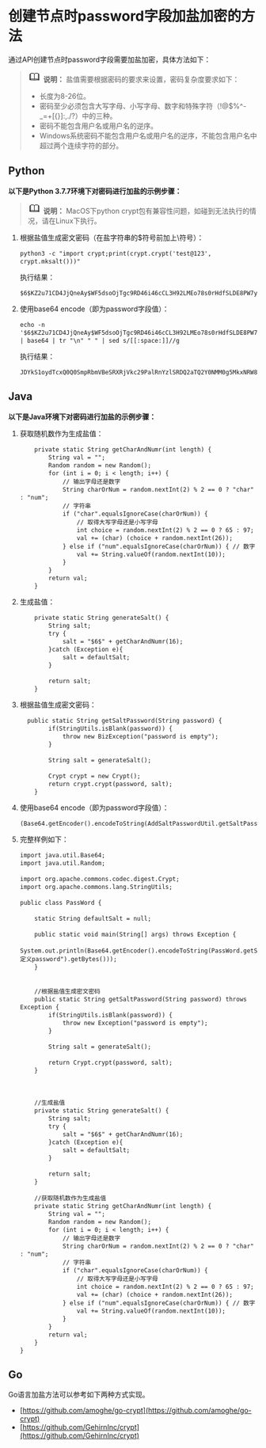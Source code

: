 # 创建节点时password字段加盐加密的方法<a name="add-salt"></a>

通过API创建节点时password字段需要加盐加密，具体方法如下：

>![](public_sys-resources/icon-note.gif) **说明：** 
>盐值需要根据密码的要求来设置，密码复杂度要求如下：
>-   长度为8-26位。
>-   密码至少必须包含大写字母、小写字母、数字和特殊字符（!@$%^-\_=+\[\{\}\]:,./?）中的三种。
>-   密码不能包含用户名或用户名的逆序。
>-   Windows系统密码不能包含用户名或用户名的逆序，不能包含用户名中超过两个连续字符的部分。

## Python<a name="zh-cn_topic_0264566186_section1520951304"></a>

**以下是Python 3.7.7环境下对密码进行加盐的示例步骤：**

>![](public_sys-resources/icon-note.gif) **说明：** 
>MacOS下python crypt包有兼容性问题，如碰到无法执行的情况，请在Linux下执行。

1.  根据盐值生成密文密码（在盐字符串的$符号前加上\\符号）：

    ```
    python3 -c "import crypt;print(crypt.crypt('test@123', crypt.mksalt()))"
    ```

    执行结果：

    ```
    $6$KZ2u71CD4JjQneAy$WF5dsoOjTgc9RD46i46cCL3H92LMEo78s0rHdfSLDE8PW7ylE2ICcxUGF7/8RBbnxW0crgA3ZGNFA0LLgFaYD0
    ```

2.  使用base64 encode（即为password字段值）：

    ```
    echo -n '$6$KZ2u71CD4JjQneAy$WF5dsoOjTgc9RD46i46cCL3H92LMEo78s0rHdfSLDE8PW7ylE2ICcxUGF7/8RBbnxW0crgA3ZGNFA0LLgFaYD0' | base64 | tr "\n" " " | sed s/[[:space:]]//g
    ```

    执行结果：

    ```
    JDYkS1oydTcxQ0Q0SmpRbmVBeSRXRjVkc29PalRnYzlSRDQ2aTQ2Y0NMM0g5MkxNRW83OHMwckhkZlNMREU4UFc3eWxFMklDY3hVR0Y3LzhSQmJueFcwY3JnQTNaR05GQTBMTGdGYVlEMA==
    ```


## Java<a name="zh-cn_topic_0264566186_section767592512011"></a>

**以下是Java环境下对密码进行加盐的示例步骤：**

1.  获取随机数作为生成盐值：

    ```
    	private static String getCharAndNumr(int length) {
            String val = "";
            Random random = new Random();
            for (int i = 0; i < length; i++) {
                // 输出字母还是数字
                String charOrNum = random.nextInt(2) % 2 == 0 ? "char" : "num";
                // 字符串
                if ("char".equalsIgnoreCase(charOrNum)) {
                    // 取得大写字母还是小写字母
                    int choice = random.nextInt(2) % 2 == 0 ? 65 : 97;
                    val += (char) (choice + random.nextInt(26));
                } else if ("num".equalsIgnoreCase(charOrNum)) { // 数字
                    val += String.valueOf(random.nextInt(10));
                }
            }
            return val;
        }
    ```

2.  生成盐值：

    ```
    	private static String generateSalt() {
            String salt;
            try {
                salt = "$6$" + getCharAndNumr(16);
            }catch (Exception e){
                salt = defaultSalt;
            }
    
            return salt;
        }
    ```

3.  根据盐值生成密文密码：

    ```
      public static String getSaltPassword(String password) {
            if(StringUtils.isBlank(password)) {
                throw new BizException("password is empty");
            }
    
            String salt = generateSalt();
    
            Crypt crypt = new Crypt();
            return crypt.crypt(password, salt);
        }
    ```

4.  使用base64 encode（即为password字段值）：

    ```
    (Base64.getEncoder().encodeToString(AddSaltPasswordUtil.getSaltPassword(cceNodeCreateVo.getPassword()).getBytes()))
    ```

5.  完整样例如下：

    ```
    import java.util.Base64;
    import java.util.Random;
    
    import org.apache.commons.codec.digest.Crypt;
    import org.apache.commons.lang.StringUtils;
    
    public class PassWord {
    	
    	static String defaultSalt = null;
    	
    	public static void main(String[] args) throws Exception {
    		System.out.println(Base64.getEncoder().encodeToString(PassWord.getSaltPassword("自定义password").getBytes()));
    	}	
    	
    	
    	//根据盐值生成密文密码
    	public static String getSaltPassword(String password) throws Exception {
            if(StringUtils.isBlank(password)) {
                throw new Exception("password is empty");
            }
    
            String salt = generateSalt();
    
            return Crypt.crypt(password, salt);
        }
    
    
    	
    	//生成盐值
    	private static String generateSalt() {
            String salt;
            try {
                salt = "$6$" + getCharAndNumr(16);
            }catch (Exception e){
                salt = defaultSalt;
            }
    
            return salt;
        }
    	
    	//获取随机数作为生成盐值
    	private static String getCharAndNumr(int length) {
            String val = "";
            Random random = new Random();
            for (int i = 0; i < length; i++) {
                // 输出字母还是数字
                String charOrNum = random.nextInt(2) % 2 == 0 ? "char" : "num";
                // 字符串
                if ("char".equalsIgnoreCase(charOrNum)) {
                    // 取得大写字母还是小写字母
                    int choice = random.nextInt(2) % 2 == 0 ? 65 : 97;
                    val += (char) (choice + random.nextInt(26));
                } else if ("num".equalsIgnoreCase(charOrNum)) { // 数字
                    val += String.valueOf(random.nextInt(10));
                }
            }
            return val;
        }
    }
    ```


## Go<a name="zh-cn_topic_0264566186_section94815481800"></a>

Go语言加盐方法可以参考如下两种方式实现。

-   [https://github.com/amoghe/go-crypt](https://github.com/amoghe/go-crypt)
-   [https://github.com/GehirnInc/crypt](https://github.com/GehirnInc/crypt)

